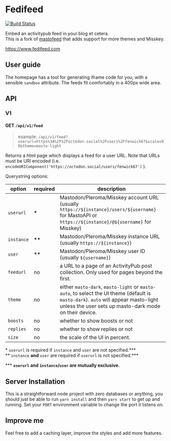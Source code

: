 # Fedifeed

[![Build Status](https://ci.git.froth.zone/api/badges/Sam/fedifeed/status.svg)](https://ci.git.froth.zone/Sam/fedifeed)

Embed an activitypub feed in your blog et cetera. \
This is a fork of [mastofeed](https://github.com/fenwick67/mastofeed) that adds support for more themes and Misskey.

https://www.fedifeed.com

## User guide

The homepage has a tool for generating iframe code for you, with a sensible `sandbox` attribute.  The feeds fit comfortably in a 400px wide area.

## API

### V1

#### GET `/api/v1/feed`

> example: `/api/v1/feed?userurl=https%3A%2F%2Foctodon.social%2Fusers%2Ffenwick67&scale=90&theme=masto-light`

Returns a html page which displays a feed for a user URL.  Note that URLs must be URI encoded (i.e. `encodeURIComponent('https://octodon.social/users/fenwick67')` ).

Querystring options:

| option | required | description |
| ------ | -------- | ----------- |
| `userurl` | **\*** | Mastodon/Pleroma/Misskey account URL (usually `https://${instance}/users/${username}` for MastoAPI or `https://${instance}/@${username}` for Misskey) |
| `instance` | **\*\***| Mastodon/Pleroma/Misskey instance URL (usually `https://${instance}`) |
| `user` | **\*\*** | Mastodon/Pleroma/Misskey user ID (usually `${username}`) |
| `feedurl` | no | a URL to a page of an ActivityPub post collection. Only used for pages beyond the first. |
| `theme` | no | either `masto-dark`, `masto-light` or `masto-auto`, to select the UI theme (default is `masto-dark`). `auto` will appear masto-light unless the user sets up masto-dark mode on their device. |
| `boosts` | no | whether to show boosts or not |
| `replies` | no | whether to show replies or not |
| `size` | no | the scale of the UI in percent. |

\* `userurl` is required if `instance` and `user` are not specified.\*\*\* \
\*\* `instance` **and** `user` are required if `userurl` is not specified.\*\*\*

\*\*\* **`userurl` and `instance`/`user` are mutually exclusive.**
## Server Installation

This is a straightforward node project with zero databases or anything, you should just be able to run `yarn install` and then `yarn start` to get up and running.  Set your `PORT` environment variable to change the port it listens on.

## Improve me

Feel free to add a caching layer, improve the styles and add more features.
